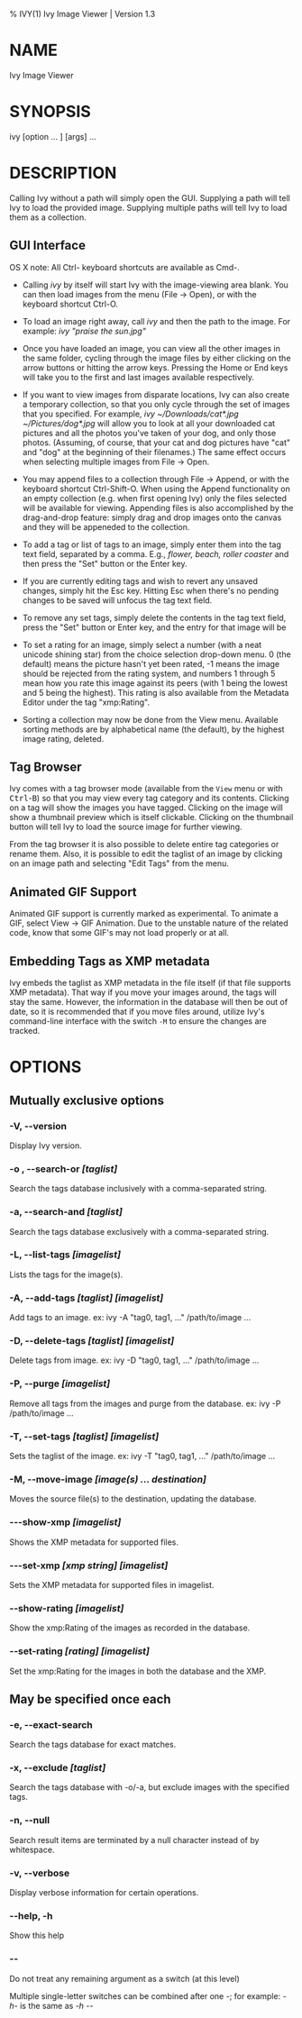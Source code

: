 % IVY(1) Ivy Image Viewer | Version 1.3

# NAME
Ivy Image Viewer

# SYNOPSIS
ivy [option ... ] [args] ...

# DESCRIPTION

Calling Ivy without a path will simply open the GUI.
Supplying a path will tell Ivy to load the provided image.
Supplying multiple paths will tell Ivy to load them as a collection.

## GUI Interface
OS X note: All Ctrl- keyboard shortcuts are available as
Cmd-.

- Calling *ivy* by itself will start Ivy with the image-viewing area blank. You
  can then load images from the menu (File -> Open), or with the keyboard
  shortcut Ctrl-O.

- To load an image right away, call *ivy* and then the path to the image.
  For example: *ivy "praise the sun.jpg"*

- Once you have loaded an image, you can view all the other images in the same
  folder, cycling through the image files by either clicking on the arrow
  buttons or hitting the arrow keys. Pressing the Home or End keys will take you
  to the first and last images available respectively.

- If you want to view images from disparate locations, Ivy can also create
  a temporary collection, so that you only cycle through the set of images that
  you specified. For example, *ivy ~/Downloads/cat\*.jpg ~/Pictures/dog\*.jpg*
  will allow you to look at all your downloaded cat pictures and all the photos
  you've taken of your dog, and only those photos. (Assuming, of course, that
  your cat and dog pictures have "cat" and "dog" at the beginning of their
  filenames.) The same effect occurs when selecting multiple images from File ->
  Open.

- You may append files to a collection through File -> Append, or with the
  keyboard shortcut Ctrl-Shift-O. When using
  the Append functionality on an empty collection (e.g. when first opening Ivy)
  only the files selected will be available for viewing. Appending files is also
  accomplished by the drag-and-drop feature: simply drag and drop images onto
  the canvas and they will be appeneded to the collection.

- To add a tag or list of tags to an image, simply enter them into the tag text
  field, separated by a comma. E.g., *flower, beach, roller coaster* and then
  press the "Set" button or the Enter key.

- If you are currently editing tags and wish to revert any unsaved changes, simply
  hit the Esc key. Hitting Esc when there's no pending changes
  to be saved will unfocus the tag text field.

- To remove any set tags, simply delete the contents in the tag text field,
  press the "Set" button or Enter key, and the entry for that image will be
 
- To set a rating for an image, simply select a number (with a neat unicode
  shining star) from the choice selection drop-down menu. 0 (the default)
  means the picture hasn't yet been rated, -1 means the image should be rejected
  from the rating system, and numbers 1 through 5 mean how you rate this image
  against its peers (with 1 being the lowest and 5 being the highest). This
  rating is also available from the Metadata Editor under the tag "xmp:Rating".

- Sorting a collection may now be done from the View menu. Available sorting
  methods are by alphabetical name (the default), by the highest image rating,
  deleted.

## Tag Browser

Ivy comes with a tag browser mode (available from the `View` menu or with
<kbd>Ctrl</kbd>-<kbd>B</kbd>) so that you may view every tag category and its
contents. Clicking on a tag will show the images you have tagged. Clicking on
the image will show a thumbnail preview which is itself clickable. Clicking on
the thumbnail button will tell Ivy to load the source image for further viewing.

From the tag browser it is also possible to delete entire tag categories or
rename them. Also, it is possible to edit the taglist of an image by clicking on
an image path and selecting "Edit Tags" from the menu.

## Animated GIF Support

Animated GIF support is currently marked as experimental. To animate a GIF,
select View -> GIF Animation. Due to the unstable nature of the related code,
know that some GIF's may not load properly or at all.

## Embedding Tags as XMP metadata

Ivy embeds the taglist as XMP metadata in the file itself (if that file supports
XMP metadata). That way if you move your images around, the tags will stay the
same. However, the information in the database will then be out of date, so it
is recommended that if you move files around, utilize Ivy's command-line
interface with the switch `-M` to ensure the changes are tracked.

# OPTIONS

## Mutually exclusive options

### -V, --version
Display Ivy version.

### -o , --search-or *[taglist]*
Search the tags database inclusively with a comma-separated string.

### -a, --search-and *[taglist]*
Search the tags database exclusively with a comma-separated string.

### -L, --list-tags *[imagelist]*
Lists the tags for the image(s).

### -A, --add-tags *[taglist]* *[imagelist]*
Add tags to an image. ex: ivy -A "tag0, tag1, ..." /path/to/image ...

### -D, --delete-tags *[taglist]* *[imagelist]*
Delete tags from image. ex: ivy -D "tag0, tag1, ..." /path/to/image ...

### -P, --purge *[imagelist]*
Remove all tags from the images and purge from the database. ex: ivy -P /path/to/image ...

### -T, --set-tags *[taglist]* *[imagelist]*
Sets the taglist of the image. ex: ivy -T "tag0, tag1, ..." /path/to/image ...

### -M, --move-image *[image(s) ... destination]*
Moves the source file(s) to the destination, updating the database.

### ---show-xmp *[imagelist]*
Shows the XMP metadata for supported files.

### ---set-xmp *[xmp string]* *[imagelist]*
Sets the XMP metadata for supported files in imagelist.

### --show-rating *[imagelist]*
Show the xmp:Rating of the images as recorded in the database.

### --set-rating *[rating]* *[imagelist]*
Set the xmp:Rating for the images in both the database and the XMP.

## May be specified once each

### -e, --exact-search
Search the tags database for exact matches.

### -x, --exclude *[taglist]*
Search the tags database with -o/-a, but exclude images with the specified tags.

### -n, --null
Search result items are terminated by a null character instead of by whitespace.

### -v, --verbose
Display verbose information for certain operations.

### --help, -h
Show this help

### --
Do not treat any remaining argument as a switch (at this level)


Multiple single-letter switches can be combined after one *-*; for example: *-h-* is the same as *-h --*
